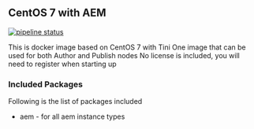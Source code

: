 ## CentOS 7 with AEM

[![pipeline status](https://gitlab.com/aem.design/aem/badges/master/pipeline.svg)](https://gitlab.com/aem.design/aem/commits/master)

This is docker image based on CentOS 7 with Tini
One image that can be used for both Author and Publish nodes
No license is included, you will need to register when starting up

### Included Packages

Following is the list of packages included

* aem                   - for all aem instance types
